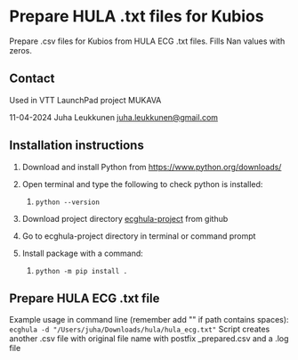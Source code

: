 # Prepare HULA .txt files for Kubios

Prepare .csv files for Kubios from HULA ECG .txt files.
Fills Nan values with zeros.

## Contact

Used in VTT LaunchPad project MUKAVA

11-04-2024
Juha Leukkunen
<juha.leukkunen@gmail.com>

## Installation instructions

1) Download and install Python from <https://www.python.org/downloads/>

2) Open terminal and type the following to check python is installed:
   1) `python --version`
3) Download project directory [ecghula-project](https://github.com/silentmass/ecghula-project) from github
4) Go to ecghula-project directory in terminal or command prompt
5) Install package with a command:
   1) `python -m pip install .`

## Prepare HULA ECG .txt file

Example usage in command line (remember add "" if path contains spaces):
`ecghula -d "/Users/juha/Downloads/hula/hula_ecg.txt"`
Script creates another .csv file with original file name
with postfix _prepared.csv and a .log file
